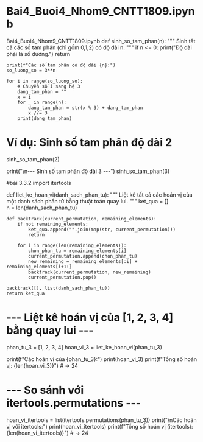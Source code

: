 # Bai4_Buoi4_Nhom9_CNTT1809.ipynb
Bai4_Buoi4_Nhom9_CNTT1809.ipynb
def sinh_so_tam_phan(n):
    """
    Sinh tất cả các số tam phân (chỉ gồm 0,1,2) có độ dài n.
    """
    if n <= 0:
        print("Độ dài phải là số dương.")
        return

    print(f"Các số tam phân có độ dài {n}:")
    so_luong_so = 3**n

    for i in range(so_luong_so):
        # Chuyển số i sang hệ 3
        dang_tam_phan = ""
        x = i
        for _ in range(n):
            dang_tam_phan = str(x % 3) + dang_tam_phan
            x //= 3
        print(dang_tam_phan)

# Ví dụ: Sinh số tam phân độ dài 2
sinh_so_tam_phan(2)

print("\n--- Sinh số tam phân độ dài 3 ---")
sinh_so_tam_phan(3)

#bài 3.3.2
import itertools

def liet_ke_hoan_vi(danh_sach_phan_tu):
    """
    Liệt kê tất cả các hoán vị của một danh sách phần tử bằng thuật toán quay lui.
    """
    ket_qua = []  
    n = len(danh_sach_phan_tu)

    def backtrack(current_permutation, remaining_elements):
        if not remaining_elements:
            ket_qua.append("".join(map(str, current_permutation)))
            return

        for i in range(len(remaining_elements)):
            chon_phan_tu = remaining_elements[i]
            current_permutation.append(chon_phan_tu)
            new_remaining = remaining_elements[:i] + remaining_elements[i+1:]
            backtrack(current_permutation, new_remaining)
            current_permutation.pop()

    backtrack([], list(danh_sach_phan_tu))
    return ket_qua


# --- Liệt kê hoán vị của [1, 2, 3, 4] bằng quay lui ---
phan_tu_3 = [1, 2, 3, 4]
hoan_vi_3 = liet_ke_hoan_vi(phan_tu_3)

print(f"Các hoán vị của {phan_tu_3}:")
print(hoan_vi_3)
print(f"Tổng số hoán vị: {len(hoan_vi_3)}")  # -> 24


# --- So sánh với itertools.permutations ---
hoan_vi_itertools = list(itertools.permutations(phan_tu_3))
print("\nCác hoán vị với itertools:")
print(hoan_vi_itertools)
print(f"Tổng số hoán vị (itertools): {len(hoan_vi_itertools)}")  # -> 24
